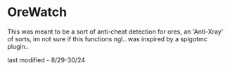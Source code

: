 # OreWatch
This was meant to be a sort of anti-cheat detection for ores, an 'Anti-Xray' of sorts, im not sure if this functions ngl.. was inspired by a spigotmc plugin..

last modified - 8/29-30/24
